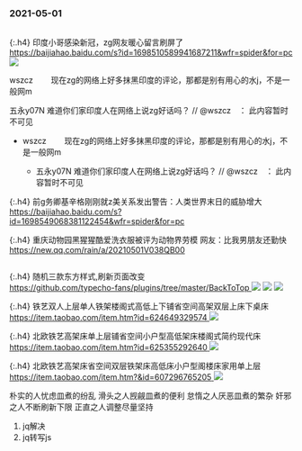 ### 2021-05-01　
```note
```

{:.h4}
印度小哥感染新冠，zg网友暖心留言刷屏了
<br>[
https://baijiahao.baidu.com/s?id=1698510589941687211&wfr=spider&for=pc
](
https://baijiahao.baidu.com/s?id=1698510589941687211&wfr=spider&for=pc
)
![](http://pics7.baidu.com/feed/fc1f4134970a304e7694dfbf7af9c98ec8175cfe.png?token=2c9444b23cab525b81975eb320cea61e)

wszcz　
　现在zg的网络上好多抹黑印度的评论，那都是别有用心的水j，不是一般网m

五永y07N
难道你们家印度人在网络上说zg好话吗？ // @wszcz　： 此内容暂时不可见

- wszcz　
　现在zg的网络上好多抹黑印度的评论，那都是别有用心的水j，不是一般网m

  - 五永y07N
难道你们家印度人在网络上说zg好话吗？ // @wszcz　： 此内容暂时不可见


{:.h4}
前g务卿基辛格刚刚就z美关系发出警告：人类世界末日的威胁增大
<br>[
https://baijiahao.baidu.com/s?id=1698549068381122454&wfr=spider&for=pc
](
https://baijiahao.baidu.com/s?id=1698549068381122454&wfr=spider&for=pc
)

{:.h4}
重庆动物园黑猩猩酷爱洗衣服被评为动物界劳模 网友：比我男朋友还勤快
<br>[
https://new.qq.com/rain/a/20210501V038QB00
](
https://new.qq.com/rain/a/20210501V038QB00
)

```tip
```

{:.h4}
随机三款东方样式,刷新页面改变
<br>[
https://github.com/typecho-fans/plugins/tree/master/BackToTop
](
https://github.com/typecho-fans/plugins/tree/master/BackToTop
)
![](https://cloud.mokeyjay.com/img/touhou/marisa.png)
![](https://cloud.mokeyjay.com/img/touhou/flandre.png)
![](https://cloud.mokeyjay.com/img/touhou/reimu.png)

{:.h4}
铁艺双人上层单人铁架楼阁式高低上下铺省空间高架双层上床下桌床
<br>[
https://item.taobao.com/item.htm?id=624649329574
](
https://item.taobao.com/item.htm?id=624649329574
)
![](https://img.alicdn.com/imgextra/i4/2903373201/O1CN01ooxbEX1ZW6QBmeZQ9_!!2903373201.jpg)

{:.h4}
北欧铁艺高架床单上层铺省空间小户型高低架床楼阁式简约现代床
<br>[
https://item.taobao.com/item.htm?id=625355292640
](
https://item.taobao.com/item.htm?id=625355292640
)
![](https://img.alicdn.com/imgextra/i1/2649883797/O1CN01U36m0o1dv4TnqsvHj_!!2649883797.jpg)

{:.h4}
北欧铁艺高架床省空间双层铁架床高低床小户型阁楼床家用单上层
<br>[
https://item.taobao.com/item.htm?&id=607296765205
](
https://item.taobao.com/item.htm?&id=607296765205
)
![](https://gd1.alicdn.com/imgextra/i1/2449416005/O1CN01SOto3j1uEKydqn8Hm_!!2449416005.jpg)

朴实的人忧虑皿煮的纷乱
滑头之人觊觎皿煮的便利
怠惰之人厌恶皿煮的繁杂
奸邪之人不断刷新下限
正直之人调整尽量坚持

1. jq解决
2. jq转写js
